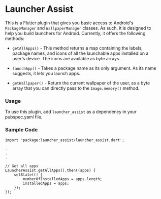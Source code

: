 # Launcher Assist

This is a Flutter plugin that gives you basic access to Android's `PackageManager` and `WallpaperManager` classes. As such, it is designed to help you build launchers for Android. Currently, it offers the following methods:

- `getAllApps()` - This method returns a map containing the labels, package names, and icons of all the launchable apps installed on a user's device. The icons are available as byte arrays.

- `launchApp()` - Takes a package name as its only argument. As its name suggests, it lets you launch apps.

- `getWallpaper()` - Return the current wallpaper of the user, as a byte array that you can directly pass to the `Image.memory()` method.

### Usage

To use this plugin, add `launcher_assist` as a dependency in your pubspec.yaml file.

### Sample Code

```
import 'package:launcher_assist/launcher_assist.dart';

.
.
.

// Get all apps
LauncherAssist.getAllApps().then((apps) {
    setState(() {
        numberOfInstalledApps = apps.length;
        installedApps = apps;
    });
});
```
